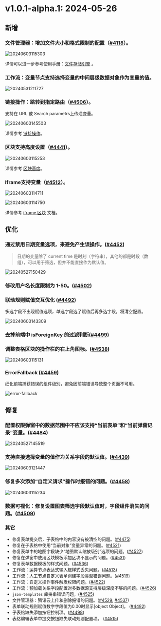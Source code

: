 # v1.0.1-alpha.1: 2024-05-26

## 新增

### 文件管理器：增加文件大小和格式限制的配置（<a href="https://github.com/nocobase/nocobase/pull/4118" target="_blank">#4118</a>）。

![20240603115303](https://static-docs.nocobase.com/20240603115303.png)

详情可以进一步参考使用手册：[文件存储引擎](https://docs-cn.nocobase.com/handbook/file-manager/storage) 。

### 工作流：变量节点支持选择变量的中间层级数据对象作为变量的值。

![20240531211727](https://static-docs.nocobase.com/20240531211727.png)

### 链接操作：跳转到指定路由（<a href="https://github.com/nocobase/nocobase/pull/4506" target="_blank">#4506</a>）。

支持在 URL 或 Search parametrs上传递变量。

![20240603145503](https://static-docs.nocobase.com/20240603145503.png)

详情参考 [链接操作](/handbook/ui/actions/types/link)。

### 区块支持高度设置（<a href="https://github.com/nocobase/nocobase/pull/4441" target="_blank">#4441</a>）。

![20240603115253](https://static-docs.nocobase.com/20240603115253.gif)

详情参考 [区块高度](/handbook/ui/blocks/block-settings/block-height)。

### Iframe支持变量（<a href="https://github.com/nocobase/nocobase/pull/4512" target="_blank">#4512</a>）。

![20240603114711](https://static-docs.nocobase.com/20240603114711.png)

![20240603114750](https://static-docs.nocobase.com/20240603114750.png)

详情参考 [iframe 区块](/handbook/block-iframe) 文档。
## 优化

### 通过禁用日期变量选项，来避免产生误操作。([#4452](https://github.com/nocobase/nocobase/pull/4452))
> 日期的变量除了 current time 是时刻（字符串），其他的都是时段（数组），可以用于筛选，但并不能直接作为默认值。

![20240527150429](https://static-docs.nocobase.com/20240527150429.png)

### 修改用户名长度限制为 1-50。(<a href="https://github.com/nocobase/nocobase/pull/4502" target="_blank">#4502</a>)

### 联动规则赋值交互优化 (<a href="https://github.com/nocobase/nocobase/pull/4492" target="_blank">#4492</a>)

多选字段不出现赋值选项，单选字段选了赋值后再多选字段，将清空配置。

![20240603143309](https://static-docs.nocobase.com/20240603143309.png)
### 去掉前端中 isForeignKey 的过滤判断(<a href="https://github.com/nocobase/nocobase/pull/4499" target="_blank">#4499</a>)

### 调整表格区块的操作栏的右上角图标。(<a href="https://github.com/nocobase/nocobase/pull/4538" target="_blank">#4538</a>)

![20240603115131](https://static-docs.nocobase.com/20240603115131.png)

### ErrorFallback (<a href="https://github.com/nocobase/nocobase/pull/4459" target="_blank">#4459</a>)

细化前端捕获错误的组件级别，避免因前端错误导致整个页面不可用。

![error-fallback](https://static-docs.nocobase.com/333997386-6b96a564-2713-45c3-b83b-52fa96ea888e.gif)

## 修复

### 配置权限弹窗中的数据范围中不应该支持“当前表单”和“当前弹窗记录”变量。([#4484](https://github.com/nocobase/nocobase/pull/4484))

![20240527145519](https://static-docs.nocobase.com/20240527145519.png)

### 支持直接选择变量的值作为关系字段的默认值。(<a href="https://github.com/nocobase/nocobase/pull/4439" target="_blank">#4439</a>)

![20240603121447](https://static-docs.nocobase.com/20240603121447.png)

### 修复多次添加“自定义请求”操作时报错的问题。(<a href="https://github.com/nocobase/nocobase/pull/4458" target="_blank">#4458</a>)

![20240603115234](https://static-docs.nocobase.com/20240603115234.png)

### 数据可视化：修复设置图表筛选字段默认值时，字段组件消失的问题。(<a href="https://github.com/nocobase/nocobase/pull/4509" target="_blank">#4509</a>)


### 其它

- 修复表单提交后，子表格中的内容没有被清空的问题。(<a href="https://github.com/nocobase/nocobase/pull/4475" target="_blank">#4475</a>)
- 修复在子表格中使用“当前对象”变量异常的问题。(<a href="https://github.com/nocobase/nocobase/pull/4521" target="_blank">#4521</a>)
- 修复表单中的地图字段缺少“地图默认缩放级别”选项的问题。(<a href="https://github.com/nocobase/nocobase/pull/4527" target="_blank">#4527</a>)
- 修复在弹窗中使用区块模板添加区块不显示的问题。(<a href="https://github.com/nocobase/nocobase/pull/4531" target="_blank">#4531</a>)
- 修复表单数据模板的样式问题。(<a href="https://github.com/nocobase/nocobase/pull/4536" target="_blank">#4536</a>)
- 工作流：运算节点表达式输入框样式丢失问题。(<a href="https://github.com/nocobase/nocobase/pull/4513" target="_blank">#4513</a>)
- 工作流：人工节点自定义表单创建字段类型错误问题。(<a href="https://github.com/nocobase/nocobase/pull/4519" target="_blank">#4519</a>)
- 工作流：自定义操作事件触发权限问题。(<a href="https://github.com/nocobase/nocobase/pull/4522" target="_blank">#4522</a>)
- 工作流：预加载关系字段配置对多数据源支持层级深度不够的问题。(<a href="https://github.com/nocobase/nocobase/pull/4526" target="_blank">#4526</a>)
- `json-templates` 库拼串错误问题。(<a href="https://github.com/nocobase/nocobase/pull/4525" target="_blank">#4525</a>)
- 文件管理器：腾讯云上传和删除报错的问题。(<a href="https://github.com/nocobase/nocobase/pull/4529" target="_blank">#4529</a>, <a href="https://github.com/nocobase/nocobase/pull/4537" target="_blank">#4537</a>)
- 表单联动规则赋值数字字段值为0.00时显示[object Object]。 (<a href="https://github.com/nocobase/nocobase/pull/4482" target="_blank">#4482</a>)
- 子表格缺失添加按钮控制项。(<a href="https://github.com/nocobase/nocobase/pull/4498" target="_blank">#4498</a>)
- 表格编辑表单中提交按钮缺失联动规则配置项。 (<a href="https://github.com/nocobase/nocobase/pull/4515" target="_blank">#4515</a>)
